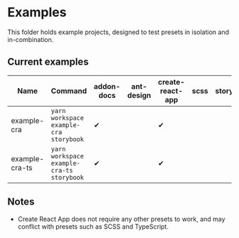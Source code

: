 # Examples

This folder holds example projects, designed to test presets in isolation and in-combination.

## Current examples

| Name           | Command                                   | addon-docs | ant-design | create-react-app | scss | storysource | typescript |
| -------------- | ----------------------------------------- | ---------- | ---------- | ---------------- | ---- | ----------- | ---------- |
| example-cra    | `yarn workspace example-cra storybook`    | ✔          |            | ✔                |      |             |            |
| example-cra-ts | `yarn workspace example-cra-ts storybook` | ✔          |            | ✔                |      |             |            |

## Notes

- Create React App does not require any other presets to work, and may conflict with presets such as SCSS and TypeScript.
